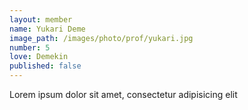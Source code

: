 ```yaml
---
layout: member
name: Yukari Deme
image_path: /images/photo/prof/yukari.jpg
number: 5
love: Demekin
published: false
---
```

Lorem ipsum dolor sit amet, consectetur adipisicing elit
